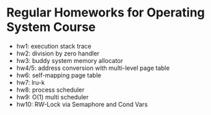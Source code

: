 # Regular Homeworks for Operating System Course

+ hw1: execution stack trace
+ hw2: division by zero handler
+ hw3: buddy system memory allocator
+ hw4/5: address conversion with multi-level page table
+ hw6: self-mapping page table
+ hw7: lru-k
+ hw8: process scheduler
+ hw9: O(1) multi scheduler
+ hw10: RW-Lock via Semaphore and Cond Vars
